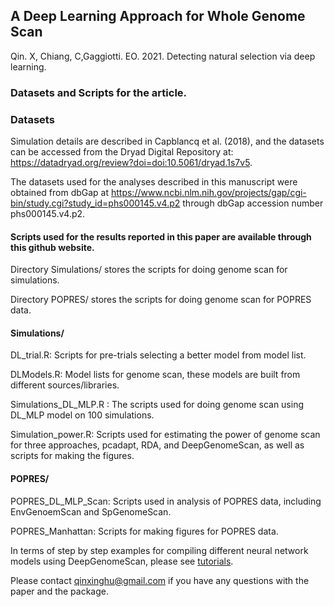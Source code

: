 ## A Deep Learning Approach for Whole Genome Scan

Qin. X, Chiang, C,Gaggiotti. EO. 2021. Detecting natural selection via deep learning.

### Datasets and Scripts for the article.

### Datasets

Simulation details are described in Capblancq et al. (2018), and the datasets can be accessed from the Dryad Digital Repository at: https://datadryad.org/review?doi=doi:10.5061/dryad.1s7v5.

The datasets used for the analyses described in this manuscript were obtained from dbGap at https://www.ncbi.nlm.nih.gov/projects/gap/cgi-bin/study.cgi?study_id=phs000145.v4.p2 through dbGap accession number phs000145.v4.p2.

#### Scripts used for the results reported in this paper are available through this github website.
Directory Simulations/ stores the scripts for doing genome scan for simulations.

Directory POPRES/ stores the scripts for doing genome scan for POPRES data. 

#### Simulations/

DL_trial.R: Scripts for pre-trials selecting a better model from model list.

DLModels.R: Model lists for genome scan, these models are built from different sources/libraries.

Simulations_DL_MLP.R : The scripts used for doing genome scan using DL_MLP model on 100 simulations.

Simulation_power.R: Scripts used for estimating the power of genome scan for three approaches, pcadapt, RDA, and DeepGenomeScan, as well as scripts for making the figures.


#### POPRES/

POPRES_DL_MLP_Scan: Scripts used in analysis of POPRES data, including EnvGenoemScan and SpGenomeScan.

POPRES_Manhattan: Scripts for making figures for POPRES data.

In terms of step by step examples for compiling different neural network models using DeepGenomeScan, please see [tutorials](https://xinghuq.github.io/DeepGenomeScan/index.html).

Please contact qinxinghu@gmail.com if you have any questions with the paper and the package.

